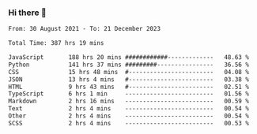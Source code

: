 ### Hi there 👋

<!--
**dominoto/dominoto** is a ✨ _special_ ✨ repository because its `README.md` (this file) appears on your GitHub profile.

Here are some ideas to get you started:

- 🔭 I’m currently working on ...
- 🌱 I’m currently learning ...
- 👯 I’m looking to collaborate on ...
- 🤔 I’m looking for help with ...
- 💬 Ask me about ...
- 📫 How to reach me: ...
- 😄 Pronouns: ...
- ⚡ Fun fact: ...
-->
<!--START_SECTION:waka-->

```txt
From: 30 August 2021 - To: 21 December 2023

Total Time: 387 hrs 19 mins

JavaScript       188 hrs 20 mins ############-------------   48.63 %
Python           141 hrs 37 mins #########----------------   36.56 %
CSS              15 hrs 48 mins  #------------------------   04.08 %
JSON             13 hrs 4 mins   #------------------------   03.38 %
HTML             9 hrs 43 mins   #------------------------   02.51 %
TypeScript       6 hrs 1 min     -------------------------   01.56 %
Markdown         2 hrs 16 mins   -------------------------   00.59 %
Text             2 hrs 4 mins    -------------------------   00.54 %
Other            2 hrs 4 mins    -------------------------   00.54 %
SCSS             2 hrs 4 mins    -------------------------   00.53 %
```

<!--END_SECTION:waka-->
